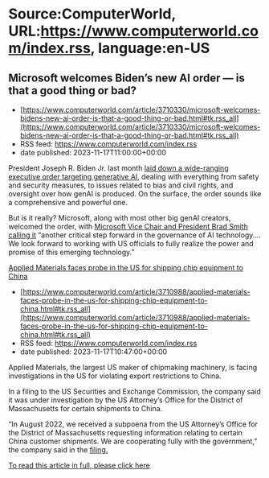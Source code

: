 # Source:ComputerWorld, URL:https://www.computerworld.com/index.rss, language:en-US

## Microsoft welcomes Biden’s new AI order — is that a good thing or bad?
 - [https://www.computerworld.com/article/3710330/microsoft-welcomes-bidens-new-ai-order-is-that-a-good-thing-or-bad.html#tk.rss_all](https://www.computerworld.com/article/3710330/microsoft-welcomes-bidens-new-ai-order-is-that-a-good-thing-or-bad.html#tk.rss_all)
 - RSS feed: https://www.computerworld.com/index.rss
 - date published: 2023-11-17T11:00:00+00:00

<article>
	<section class="page">
<p>President Joseph R. Biden Jr. last month <a href="https://www.computerworld.com/article/3709451/biden-lays-down-the-law-on-ai.html#:~">laid down a wide-ranging executive order targeting generative AI</a>, dealing with everything from safety and security measures, to issues related to bias and civil rights, and oversight over how genAI is produced. On the surface, the order sounds like a comprehensive and powerful one.</p><p>But is it really? Microsoft, along with most other big genAI creators, welcomed the order, with <a href="https://twitter.com/BradSmi/status/1719006411089449166" rel="nofollow">Microsoft Vice Chair and President Brad Smith calling it</a> “another critical step forward in the governance of AI technology…. We look forward to working with US officials to fully realize the power and promise of this emerging technology.”</p><p class="jumpTag"><a href="/article/3710330/microsoft-welcomes-bidens-new-ai-order-is-that-a-good-thing-or-bad

## Applied Materials faces probe in the US for shipping chip equipment to China
 - [https://www.computerworld.com/article/3710988/applied-materials-faces-probe-in-the-us-for-shipping-chip-equipment-to-china.html#tk.rss_all](https://www.computerworld.com/article/3710988/applied-materials-faces-probe-in-the-us-for-shipping-chip-equipment-to-china.html#tk.rss_all)
 - RSS feed: https://www.computerworld.com/index.rss
 - date published: 2023-11-17T10:47:00+00:00

<article>
	<section class="page">
<p>Applied Materials, the largest US maker of chipmaking machinery, is facing investigations in the US for violating export restrictions to China.</p><p>In a filing to the US Securities and Exchange Commission, the company said it was under investigation by the US Attorney’s Office for the District of Massachusetts for certain shipments to China.</p><p>“In August 2022, we received a subpoena from the US Attorney’s Office for the District of Massachusetts requesting information relating to certain China customer shipments. We are cooperating fully with the government,” the company said in the <a href="https://www.sec.gov/ix?doc=/Archives/edgar/data/0000006951/000000695123000031/amat-20230730.htm" rel="nofollow">filing.</a></p><p class="jumpTag"><a href="/article/3710988/applied-materials-faces-probe-in-the-us-for-shipping-chip-equipment-to-china.html#jump">To read this article in full, please click here</a></p></section></article>

